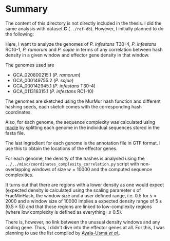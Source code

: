 # Summary

The content of this directory is not directly included in the thesis. I did the
same analysis with dataset **C** (`../ref-db`). However, I initially planned to
do the following:

Here, I want to analyze the genomes of _P. infestans_ T30-4, _P. infestans_
RC10-1, _P. ramorum_ and _P. sojae_ in terms of any correlation between hash
density in a given window and effector gene density in that window.

The genomes used are
- GCA_020800215.1 (_P. ramorum_)
- GCA_000149755.2 (_P. sojae_)
- GCA_000142945.1 (_P. infestans_ T30-4)
- GCA_011316315.1 (_P. infestans_ RC1-10)

The genomes are sketched using the MurMur hash function and different hashing
seeds, each sketch comes with the corresponding hash coordinates.

Also, for each genome, the sequence complexity was calculated using
[macle](https://github.com/evolbioinf/macle) by splitting each genome in the
individual sequences stored in the fasta file.

The last ingredient for each genome is the annotation file in GTF format. I use
this to obtain the locations of the effector genes.

For each genome, the density of the hashes is analysed using the
`../../misc/coordinates_complexity_correlation.py` script with non-overlapping
windows of size $w=10000$ and the computed sequence complexities.

It turns out that there are regions with a lower density as one would expect
(expected density is calculated using the scaling parameter $s$ of FracMinHash,
the window size and a user defined range, i.e. 0.5 for $s=2000$ and a window
size of $10000$ implies a expected density range of $5 \pm (0.5 \times 5)$) and
that those regions are linked to low-complexity regions (where low complexity is
defined as everything $\leq 0.5$).

There is, however, no link between the unusual density windows and any coding
gene. Thus, I didn't dive into the effector genes at all. For this, I was
planning to use the list compiled by [Ayala-Usma _et
al._](https://bmcgenomics.biomedcentral.com/articles/10.1186/s12864-021-08079-y).
